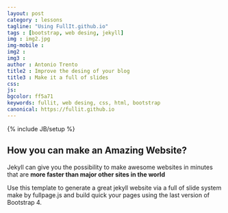 ```yaml
---
layout: post
category : lessons
tagline: "Using FullIt.github.io"
tags : [bootstrap, web desing, jekyll]
img : img2.jpg
img-mobile : 
img2 : 
img3 : 
author : Antonio Trento
title2 : Improve the desing of your blog
title3 : Make it a full of slides
css: 
js: 
bgcolor: ff5a71
keywords: fullit, web desing, css, html, bootstrap
canonical: https://fullit.github.io
---
```

{% include JB/setup %}

## How you can make an Amazing Website?

Jekyll can give you the possibility to make awesome websites in minutes that are **more faster than major other sites in the world**

Use this template to generate a great jekyll website via a full of slide system make by fullpage.js and build quick your pages using the last version of Bootstrap 4.

